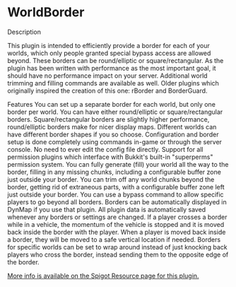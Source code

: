 WorldBorder
===========

Description

This plugin is intended to efficiently provide a border for each of your worlds, which only people granted special bypass access are allowed beyond. These borders can be round/elliptic or square/rectangular. As the plugin has been written with performance as the most important goal, it should have no performance impact on your server. Additional world trimming and filling commands are available as well.
Older plugins which originally inspired the creation of this one: rBorder and BorderGuard.


Features
You can set up a separate border for each world, but only one border per world.
You can have either round/elliptic or square/rectangular borders. Square/rectangular borders are slightly higher performance, round/elliptic borders make for nicer display maps. Different worlds can have different border shapes if you so choose.
Configuration and border setup is done completely using commands in-game or through the server console. No need to ever edit the config file directly.
Support for all permission plugins which interface with Bukkit's built-in "superperms" permission system.
You can fully generate (fill) your world all the way to the border, filling in any missing chunks, including a configurable buffer zone just outside your border.
You can trim off any world chunks beyond the border, getting rid of extraneous parts, with a configurable buffer zone left just outside your border.
You can use a bypass command to allow specific players to go beyond all borders.
Borders can be automatically displayed in DynMap if you use that plugin.
All plugin data is automatically saved whenever any borders or settings are changed.
If a player crosses a border while in a vehicle, the momentum of the vehicle is stopped and it is moved back inside the border with the player.
When a player is moved back inside a border, they will be moved to a safe vertical location if needed.
Borders for specific worlds can be set to wrap around instead of just knocking back players who cross the border, instead sending them to the opposite edge of the border.

<a href="https://www.spigotmc.org/resources/worldborder.60905/">More info is available on the Spigot Resource page for this plugin.</a>
